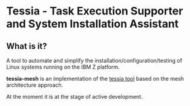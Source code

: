 <!--
Copyright 2021 IBM Corp.

Licensed under the Apache License, Version 2.0 (the "License");
you may not use this file except in compliance with the License.
You may obtain a copy of the License at

   http://www.apache.org/licenses/LICENSE-2.0

Unless required by applicable law or agreed to in writing, software
distributed under the License is distributed on an "AS IS" BASIS,
WITHOUT WARRANTIES OR CONDITIONS OF ANY KIND, either express or implied.
See the License for the specific language governing permissions and
limitations under the License.
-->
# Tessia - Task Execution Supporter and System Installation Assistant

## What is it?

A tool to automate and simplify the installation/configuration/testing of Linux systems running on the IBM Z platform.

**tessia-mesh** is an implementation of the [tessia tool](https://gitlab.com/tessia-project/tessia) based on the mesh architecture approach.

At the moment it is at the stage of active development.
